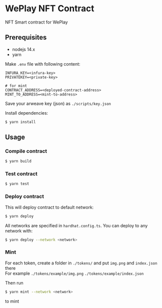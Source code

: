 # WePlay NFT Contract

NFT Smart contract for WePlay

## Prerequisites

- nodejs 14.x
- yarn

Make `.env` file with following content:

```
INFURA_KEY=<infura-key>
PRIVATEKEY=<private-key>

# for mint
CONTRACT_ADDRESS=<deployed-contract-address>
MINT_TO_ADDRESS=<mint-to-address>
```

Save your arweave key (json) as `./scripts/key.json`


Install dependencies:

```sh
$ yarn install
```

## Usage


### Compile contract

```sh
$ yarn build
```

### Test contract

```sh
$ yarn test
```

### Deploy contract

This will deploy contract to default network:

```sh
$ yarn deploy
```

All networks are specified in `hardhat.config.ts`. You can deploy to any network
with:

```sh
$ yarn deploy --network <network>
```


### Mint

For each token, create a folder in `./tokens/` and put `img.png` and `index.json` there  
For example `./tokens/example/img.png` `./tokens/example/index.json`

Then run 
```sh
$ yarn mint --network <network>
```
to mint
